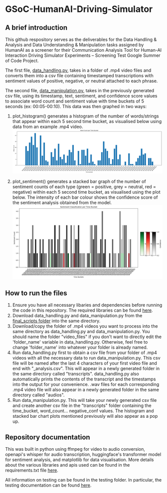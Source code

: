 # GSoC-HumanAI-Driving-Simulator

## A brief introduction

This github respository serves as the deliverables for the Data Handling & Analysis and Data Understanding & Manipulation tasks assigned by HumanAI as a screener for their Communication Analysis Tool for Human-AI Interaction Driving Simulator Experiments – Screening Test Google Summer of Code Project.

The first file, [data_handling.py](/final_scripts/data_handling.py), takes in a folder of .mp4 video files and converts them into a csv file containing timestamped transcriptions with sentiment values of positive, negative, or neutral attached to each phrase.

The second file, [data_manipulation.py](/final_scripts/data_manipulation.py), takes in the previously generated csv file, using its timestamp, text, sentiment, and confidence score values to associate word count and sentiment value with time buckets of 5 seconds (ex: 00:05-00:10). This data was then graphed in two ways:

1) plot_histogram() generates a histogram of the number of words/strings that appear within each 5 second time bucket, as visualised below using data from an example .mp4 video. ![Saved histogram plot of word counts at each time bucket](/results/plots/histogram_plot.png)

2) plot_sentiment() generates a stacked bar graph of the number of sentiment counts of each type (green = positive, grey = neutral, red = negative) within each 5 second time bucket, as visualised using the plot below. The intensity of each bar colour shows the confidence score of the sentiment analysis obtained from the model.
![Saved stacked bar graph plot of sentiment counts at each time bucket](/results/plots/sentiment_plot.png)

## How to run the files

1) Ensure you have all necessary libaries and dependencies before running the code in this repository. The required libraries can be found [here](/requirements.txt).
2) Download data_handling.py and data_manipulation.py from the [final_scripts folder](/final_scripts/) into the same directory. 
3) Download/copy the folder of .mp4 videos you want to process into the same directory as data_handling.py and data_manipulation.py. You should name the folder "video_files" if you don't want to directly edit the 'folder_name' variable in data_handling.py. Otherwise, feel free to change 'folder_name' into whatever your folder is already named.
4) Run data_handling.py first to obtain a csv file from your folder of .mp4 videos with all the necessary data to run data_manipulation.py. This csv file will be named after the last 4 characters of your first video file and end with "_analysis.csv". This will appear in a newly generated folder in the same directory called "transcripts". data_handling.py also automatically prints the contents of the transcript and the timestamps into the output for your convenience. .wav files for each corresponding .mp4 video file will also appear in a newly generated folder in the same directory called "audios".
5) Run data_manipulation.py. This will take your newly generated csv file and create another csv file in the "transcripts" folder containing the time_bucket, word_count... negative_conf values. The histogram and stacked bar chart plots mentioned previously will also appear as a pop up.

## Repository documentation
This was built in python using ffmpeg for video to audio conversion, openapi's whisper for audio transcription, huggingface's transformer model for sentiment analysis, and matplotlib for data visualisation. More details about the various libraries and apis used can be found in the requirements.txt file [here](/requirements.txt).

All information on testing can be found in the testing folder. In particular, the testing documentation can be found 
[here](/testing/testing_docu.txt).
